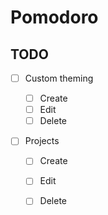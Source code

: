 # Pomodoro

## TODO

- [ ] Custom theming

  - [ ] Create
  - [ ] Edit
  - [ ] Delete

- [ ] Projects
  
  - [ ] Create
  - [ ] Edit
  - [ ] Delete

